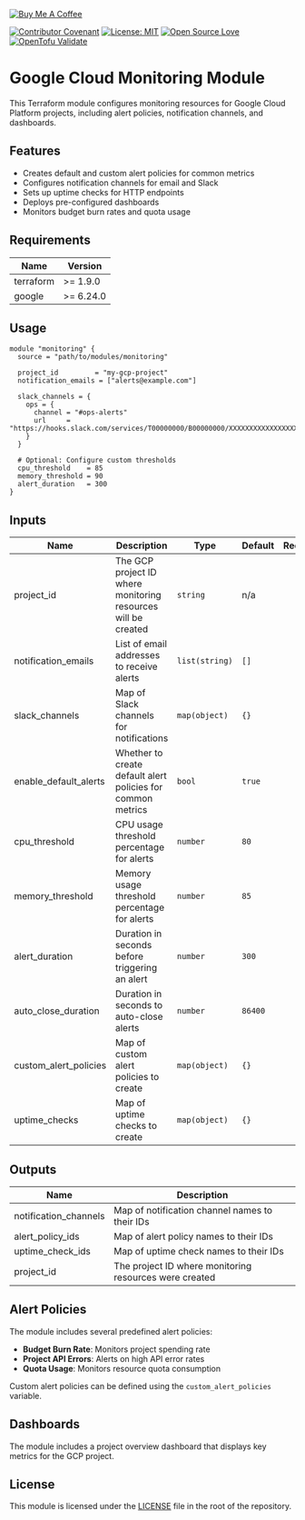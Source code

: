 [![Buy Me A Coffee](https://img.shields.io/badge/Buy%20Me%20a%20Coffee-ffdd00?style=for-the-badge&logo=buy-me-a-coffee&logoColor=black)](https://buymeacoffee.com/dadandlad.co)

[![Contributor Covenant](https://img.shields.io/badge/Contributor%20Covenant-2.1-4baaaa.svg)](CODE_OF_CONDUCT.md)
[![License: MIT](https://img.shields.io/badge/License-MIT-yellow.svg)](LICENSE.md)
[![Open Source Love](https://badges.frapsoft.com/os/v1/open-source.svg?v=103)](https://github.com/ellerbrock/open-source-badges/)
[![OpenTofu Validate](https://github.com/dadandlad-co/ot-github-repo-module/actions/workflows/terraform-validate.yml/badge.svg)](https://github.com/dadandlad-co/ot-github-repo-module/actions/workflows/terraform-validate.yml)

# Google Cloud Monitoring Module

This Terraform module configures monitoring resources for Google Cloud Platform projects, including alert
policies, notification channels, and dashboards.

## Features

- Creates default and custom alert policies for common metrics
- Configures notification channels for email and Slack
- Sets up uptime checks for HTTP endpoints
- Deploys pre-configured dashboards
- Monitors budget burn rates and quota usage

## Requirements

| Name | Version |
|------|---------|
| terraform | >= 1.9.0 |
| google | >= 6.24.0 |

## Usage

```hcl
module "monitoring" {
  source = "path/to/modules/monitoring"

  project_id         = "my-gcp-project"
  notification_emails = ["alerts@example.com"]

  slack_channels = {
    ops = {
      channel = "#ops-alerts"
      url     = "https://hooks.slack.com/services/T00000000/B00000000/XXXXXXXXXXXXXXXXXXXXXXXX"
    }
  }

  # Optional: Configure custom thresholds
  cpu_threshold    = 85
  memory_threshold = 90
  alert_duration   = 300
}
```

## Inputs

| Name | Description | Type | Default | Required |
|------|-------------|------|---------|:--------:|
| project_id | The GCP project ID where monitoring resources will be created | `string` | n/a | yes |
| notification_emails | List of email addresses to receive alerts | `list(string)` | `[]` | no |
| slack_channels | Map of Slack channels for notifications | `map(object)` | `{}` | no |
| enable_default_alerts | Whether to create default alert policies for common metrics | `bool` | `true` | no |
| cpu_threshold | CPU usage threshold percentage for alerts | `number` | `80` | no |
| memory_threshold | Memory usage threshold percentage for alerts | `number` | `85` | no |
| alert_duration | Duration in seconds before triggering an alert | `number` | `300` | no |
| auto_close_duration | Duration in seconds to auto-close alerts | `number` | `86400` | no |
| custom_alert_policies | Map of custom alert policies to create | `map(object)` | `{}` | no |
| uptime_checks | Map of uptime checks to create | `map(object)` | `{}` | no |

## Outputs

| Name | Description |
|------|-------------|
| notification_channels | Map of notification channel names to their IDs |
| alert_policy_ids | Map of alert policy names to their IDs |
| uptime_check_ids | Map of uptime check names to their IDs |
| project_id | The project ID where monitoring resources were created |

## Alert Policies

The module includes several predefined alert policies:

- **Budget Burn Rate**: Monitors project spending rate
- **Project API Errors**: Alerts on high API error rates
- **Quota Usage**: Monitors resource quota consumption

Custom alert policies can be defined using the `custom_alert_policies` variable.

## Dashboards

The module includes a project overview dashboard that displays key metrics for the GCP project.

## License

This module is licensed under the [LICENSE](../../../LICENSE) file in the root of the repository.
